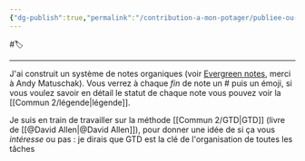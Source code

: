 ```yaml
---
{"dg-publish":true,"permalink":"/contribution-a-mon-potager/publiee-ou-presque/organisation/"}
---
```


#🏷️ 

---
J'ai construit un système de notes organiques (voir [Evergreen notes](https://notes.andymatuschak.org/Evergreen_notes), merci à Andy Matuschak). Vous verrez à chaque *fin* de note un # puis un émoji, si vous voulez savoir en détail le statut de chaque note vous pouvez voir la [[Commun 2/légende\|légende]].

Je suis en train de travailler sur la méthode [[Commun 2/GTD\|GTD]] (livre de [[@David Allen\|@David Allen]]), pour donner une idée de si ça vous *intéresse* ou pas : je dirais que GTD est la clé de l'organisation de toutes les tâches